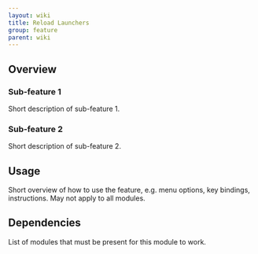 ```yaml
---
layout: wiki
title: Reload Launchers
group: feature
parent: wiki
---
```


## Overview

### Sub-feature 1
Short description of sub-feature 1.

### Sub-feature 2
Short description of sub-feature 2.


## Usage

Short overview of how to use the feature, e.g. menu options, key bindings, instructions. May not apply to all modules.


## Dependencies

List of modules that must be present for this module to work.

